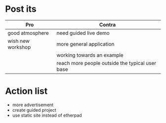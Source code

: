 # Post its

| Pro | Contra |
|---|---|
| good atmosphere | need guided live demo |
| wish new workshop | more general application |
|  | working towards an example |
|  | reach more people outside the typical user base |

# Action list
 - more advertisement
 - create guided project
 - use static site instead of etherpad
